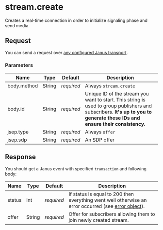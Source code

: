 # stream.create

Creates a real-time connection in order to initialize signaling phase and send media.

## Request

You can send a request over [any configured Janus transport](https://janus.conf.meetecho.com/docs/rest.html).

### Parameters

Name         | Type   | Default    | Description
------------ | ------ | ---------- | -----------
body.method  | String | _required_ | Always `stream.create`
body.id      | String | _required_ | Unique ID of the stream you want to start. This string is used to group publishers and subscribers. **It's up to you to generate these IDs and ensure their consistency.**
jsep.type    | String | _required_ | Always `offer`
jsep.sdp     | String | _required_ | An SDP offer

## Response

You should get a Janus event with specified `transaction` and following body:

Name    | Type   | Default    | Description
------- | ------ | ---------- | -----------
status  | Int    | _required_ | If status is equal to 200 then everything went well otherwise an error occurred (see [error object](./api.error.md)).
offer   | String | _required_ | Offer for subscribers allowing them to join newly created stream. 

